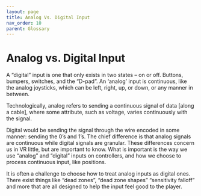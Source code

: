 ```yaml
---
layout: page
title: Analog Vs. Digital Input
nav_order: 10
parent: Glossary
---
```

# Analog vs. Digital Input

A “digital” input is one that only exists in two states – on or off. Buttons, bumpers, switches, and the “D-pad”. An ‘analog’ input is continuous, like the analog joysticks, which can be left, right, up, or down, or any manner in between. 

Technologically, analog refers to sending a continuous signal of data [along a cable], where some attribute, such as voltage, varies continuously with the signal.

Digital would be sending the signal through the wire encoded in some manner: sending the 0’s and 1’s. The chief difference is that analog signals are continuous while digital signals are granular. These differences concern us in VR little, but are important to know. What is important is the way we use “analog” and “digital” inputs on controllers, and how we choose to process continuous input, like positions. 

It is often a challenge to choose how to treat analog inputs as digital ones. There exist things like “dead zones”, “dead zone shapes” “sensitivity falloff” and more that are all designed to help the input feel good to the player. 
